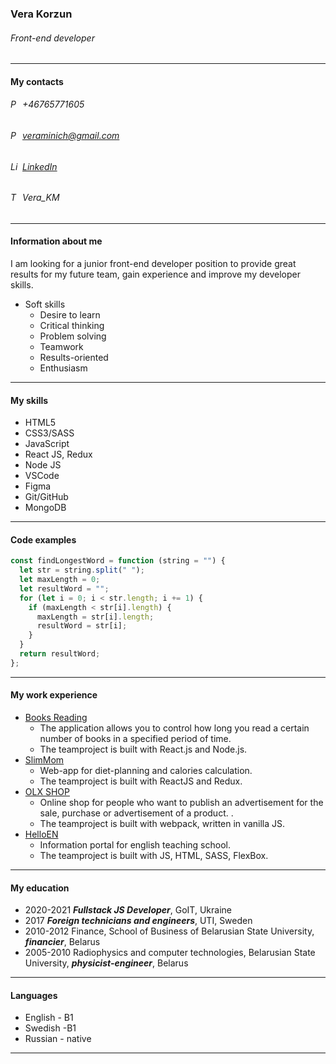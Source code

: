 ### **Vera Korzun** 

###### *Front-end developer*
***

#### My contacts
###### <img align="left" alt="Phone" width="16px" src="https://user-images.githubusercontent.com/71488482/132493459-d751d8ac-80f5-46fb-9e7e-4f14066123b8.png" /> +46765771605
###### <img align="left" alt="Post" width="16px" src="https://user-images.githubusercontent.com/71488482/132497115-38247fbe-6214-4bee-bc06-af587ca09f0a.png" /> veraminich@gmail.com
###### <img align="left" alt="Linkedin" width="16px" src="https://user-images.githubusercontent.com/71488482/132497249-b4244316-fe49-41d0-a230-c194e85abbd1.png" /> [LinkedIn](https://www.linkedin.com/in/vera-korzun-176ab598/)
###### <img align="left" alt="Telegram" width="16px" src="https://user-images.githubusercontent.com/71488482/132497900-230566db-b7da-4316-8b69-8d9851d7f35d.png" /> Vera_KM
<!-- ###### :iphone: +46765771605
###### :e-mail: veraminich@gmail.com -->
***

#### Information about me
I am looking for a junior front-end developer position to provide great results for my future team, gain experience and improve my developer skills.
* Soft skills
  * Desire to learn
  * Critical thinking
  * Problem solving
  * Teamwork
  * Results-oriented
  * Enthusiasm
***

#### My skills
* HTML5
* CSS3/SASS
* JavaScript
* React JS, Redux
* Node JS
* VSCode
* Figma
* Git/GitHub
* MongoDB
 ***
 
#### Code examples
```javascript
const findLongestWord = function (string = "") {
  let str = string.split(" "); 
  let maxLength = 0; 
  let resultWord = ""; 
  for (let i = 0; i < str.length; i += 1) {
    if (maxLength < str[i].length) {
      maxLength = str[i].length;
      resultWord = str[i];
    }
  }
  return resultWord;
};
```
***

#### My work experience
* [Books Reading](https://read-book-teamproject.netlify.app)
  * The application allows you to control how long you read a certain number of books in a specified period of time. 
  * The teamproject is built with React.js and Node.js.
* [SlimMom](https://vera-korzun-teamproject-3.netlify.app/)
  * Web-app for diet-planning and calories calculation. 
  * The teamproject is built with ReactJS and Redux.
* [OLX SHOP](https://vera-korzun.github.io/Project-2/)
  * Online shop for people who want to publish an advertisement for the sale, purchase or advertisement of a product. . 
  * The teamproject is built with webpack, written in vanilla JS.
* [HelloEN](https://vera-korzun.github.io/Project-1/)
  * Information portal for english teaching school.
  * The teamproject is built with JS, HTML, SASS, FlexBox.

***

#### My education
* 2020-2021 __*Fullstack JS Developer*__, GoIT, Ukraine
* 2017 __*Foreign technicians and engineers*__, UTI, Sweden
* 2010-2012 Finance, School of Business of Belarusian State University, __*financier*__, Belarus
* 2005-2010 Radiophysics and computer technologies, Belarusian State University, __*physicist-engineer*__, Belarus
***

#### Languages
* English - B1
* Swedish -B1
* Russian - native
***
